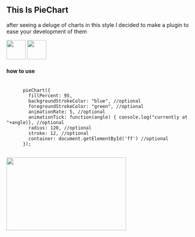 <h2> This Is PieChart </h2>
<p> after seeing a deluge of charts in this style I decided to make a plugin to ease your development of them</p>
<img src="http://dribbble.s3.amazonaws.com/users/23390/screenshots/802936/pie-charts.png" width="50px">
<img src="http://dribbble.s3.amazonaws.com/users/7387/screenshots/688739/piechart.jpg"  width="50px">
<h4> how to use </h4>
<pre>
  <code>
      pieChart({
        fillPercent: 95,
        backgroundStrokeColor: "blue", //optional
        foregroundStrokeColor: "green", //optional
        animationRate: 5, //optional
        animationTick: function(angle) { console.log("currently at "+angle)}, //optional
        radius: 120, //optional
        stroke: 12, //optional
        container: document.getElementById('ff') //optional
      });
  </code>
</pre>
<img src="http://dl.dropbox.com/u/47552986/Screenshots/y.png" width="312px" height="190px">